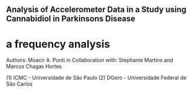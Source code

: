 ## Analysis of Accelerometer Data in a Study using Cannabidiol in Parkinsons Disease
# a frequency analysis

Authors: Moacir A. Ponti 
in Collaboration with: Stephanie Martins and Marcos Chagas Hortes

(1) ICMC - Universidade de São Paulo
(2) DGero - Universidade Federal de São Carlos

